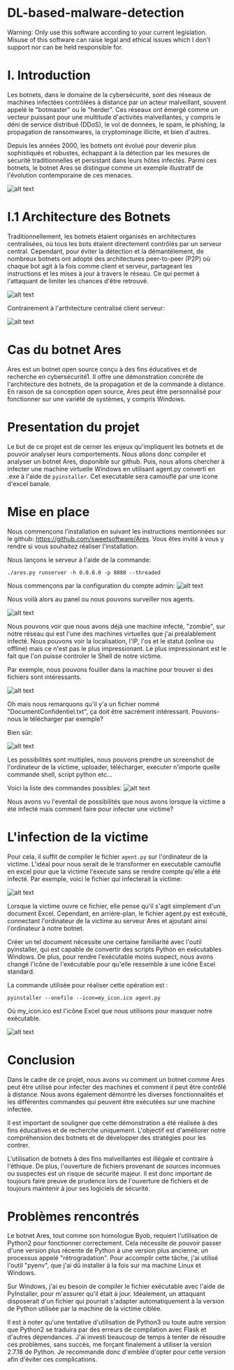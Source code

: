 # DL-based-malware-detection
Warning: Only use this software according to your current legislation. Misuse of this software can raise legal and ethical issues which I don't support nor can be held responsible for.

# I. Introduction

Les botnets, dans le domaine de la cybersécurité, sont des réseaux de machines infectées contrôlées à distance par un acteur malveillant, souvent appelé le "botmaster" ou le "herder". Ces réseaux ont émergé comme un vecteur puissant pour une multitude d'activités malveillantes, y compris le déni de service distribué (DDoS), le vol de données, le spam, le phishing, la propagation de ransomwares, la cryptominage illicite, et bien d'autres.

Depuis les années 2000, les botnets ont évolué pour devenir plus sophistiqués et robustes, échappant à la détection par les mesures de sécurité traditionnelles et persistant dans leurs hôtes infectés. Parmi ces botnets, le botnet Ares se distingue comme un exemple illustratif de l'évolution contemporaine de ces menaces.

![alt text](screenshots/workingofabotnet.png "Fonctionnement d'un botnet")

# I.1 Architecture des Botnets

Traditionnellement, les botnets étaient organisés en architectures centralisées, où tous les bots étaient directement contrôlés par un serveur central. Cependant, pour éviter la détection et la démantèlement, de nombreux botnets ont adopté des architectures peer-to-peer (P2P) où chaque bot agit à la fois comme client et serveur, partageant les instructions et les mises à jour à travers le réseau. Ce qui permet à l'attaquant de limiter les chances d'être retrouvé.

![alt text](screenshots/peertopeer.png "Peer to peer")


Contrairement à l'arthitecture centralisé client serveur:

![alt text](screenshots/clientserver.png "Client serveur")

# Cas du botnet Ares

Ares est un botnet open source conçu à des fins éducatives et de recherche en cybersécurité1. Il offre une démonstration concrète de l'architecture des botnets, de la propagation et de la commande à distance. En raison de sa conception open source, Ares peut être personnalisé pour fonctionner sur une variété de systèmes, y compris Windows.

# Presentation du projet

Le but de ce projet est de cerner les enjeux qu'impliquent les botnets et de pouvoir analyser leurs comportements. Nous allons donc compiler et analyser un botnet Ares, disponible sur github. Puis, nous allons chercher à infecter une machine virtuelle Windows en utilisant agent.py converti en .exe à l'aide de ```pyinstaller```. Cet executable sera camouflé par une icone d'excel banale.

# Mise en place

Nous commençons l'installation en suivant les instructions mentionnées sur le github: https://github.com/sweetsoftware/Ares.
Vous êtes invité à vous y rendre si vous souhaitez réaliser l'installation. 

Nous lançons le serveur à l'aide de la commande: 

```./ares.py runserver -h 0.0.0.0 -p 8080 --threaded```

Nous commençons par la configuration du compte admin:
![alt text](screenshots/1.png)

Nous voilà alors au panel ou nous pouvons surveiller nos agents.

![alt text](screenshots/3.png "Liste des agents controlables")

Nous pouvons voir que nous avons déjà une machine infecté, "zombie", sur notre réseau qui est l'une des machines virtuelles que j'ai préalablement infecté. Nous pouvons voir la localisation, l'IP, l'os et le statut (online ou offline) mais ce n'est pas le plus impressionant. Le plus impressionant est le fait que l'on puisse controler le Shell de notre victime.

Par exemple, nous pouvons fouiller dans la machine pour trouver si des fichiers sont intéressants.

![alt text](screenshots/6.png "Interface de la victime")

Oh mais nous remarquons qu'il y'a un fichier nommé "DocumentConfidentiel.txt", ça doit être sacrément intéressant. Pouvons-nous le télécharger par exemple? 

Bien sûr: 

![alt text](screenshots/8.png "Document confidentiel")

Les possibilités sont multiples, nous pouvons prendre un screenshot de l'ordinateur de la victime, uploader, télécharger, executer n'importe quelle commande shell, script python etc...

Voici la liste des commandes possibles: 
![alt text](screenshots/7.png "Commandes possibles")

Nous avons vu l'eventail de possibilités que nous avons lorsque la victime a été infecté mais comment faire pour infecter une victime?

# L'infection de la victime

Pour cela, il suffit de compiler le fichier ```agent.py``` sur l'ordinateur de la victime. L'idéal pour nous serait de le transformer en executable camouflé en excel pour que la victime l'execute sans se rendre compte qu'elle a été infecté. 
Par exemple, voici le fichier qui infecterait la victime: 

![alt text](screenshots/exe.png "Malware")


Lorsque la victime ouvre ce fichier, elle pense qu'il s'agit simplement d'un document Excel. Cependant, en arrière-plan, le fichier agent.py est exécuté, connectant l'ordinateur de la victime au serveur Ares et ajoutant ainsi l'ordinateur à notre botnet.

Créer un tel document nécessite une certaine familiarité avec l'outil pyinstaller, qui est capable de convertir des scripts Python en exécutables Windows. De plus, pour rendre l'exécutable moins suspect, nous avons changé l'icône de l'exécutable pour qu'elle ressemble à une icône Excel standard.

La commande utilisée pour réaliser cette opération est :

```pyinstaller --onefile --icon=my_icon.ico agent.py```

Où my_icon.ico est l'icône Excel que nous utilisons pour masquer notre exécutable.

![alt text](screenshots/12.png "Utilisation de pyinstaller sur Windows")



# Conclusion

Dans le cadre de ce projet, nous avons vu comment un botnet comme Ares peut être utilisé pour infecter des machines et comment il peut être contrôlé à distance. Nous avons également démontré les diverses fonctionnalités et les différentes commandes qui peuvent être exécutées sur une machine infectée.

Il est important de souligner que cette démonstration a été réalisée à des fins éducatives et de recherche uniquement. L'objectif est d'améliorer notre compréhension des botnets et de développer des stratégies pour les contrer.

L'utilisation de botnets à des fins malveillantes est illégale et contraire à l'éthique. De plus, l'ouverture de fichiers provenant de sources inconnues ou suspectes est un risque de sécurité majeur. Il est donc important de toujours faire preuve de prudence lors de l'ouverture de fichiers et de toujours maintenir à jour ses logiciels de sécurité.



# Problèmes rencontrés

Le botnet Ares, tout comme son homologue Byob, requiert l'utilisation de Python2 pour fonctionner correctement. Cela nécessite de pouvoir passer d'une version plus récente de Python à une version plus ancienne, un processus appelé "rétrogradation". Pour accomplir cette tâche, j'ai utilisé l'outil "pyenv", que j'ai dû installer à la fois sur ma machine Linux et Windows.

Sur Windows, j'ai eu besoin de compiler le fichier exécutable avec l'aide de PyInstaller, pour m'assurer qu'il était à jour. Idéalement, un attaquant disposerait d'un fichier qui pourrait s'adapter automatiquement à la version de Python utilisée par la machine de la victime ciblée.

Il est à noter qu'une tentative d'utilisation de Python3 ou toute autre version que Python2 se traduira par des erreurs de compilation avec Flask et d'autres dépendances. J'ai investi beaucoup de temps à tenter de résoudre ces problèmes, sans succès, me forçant finalement à utiliser la version 2.7.18 de Python. Je recommande donc d'emblée d'opter pour cette version afin d'éviter ces complications.


